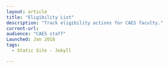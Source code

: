 ```yaml
---
layout: article
title: "Eligibility List"
description: "Track eligibility actions for CAES faculty."
current-url: 
audience: "CAES staff"
Launched: Jan 2018
tags: 
  - Static Site - Jekyll

---
```

